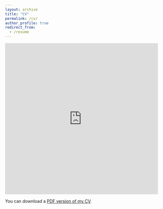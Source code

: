 ```yaml
---
layout: archive
title: "CV"
permalink: /cv/
author_profile: true
redirect_from:
  - /resume
---
```


<iframe src="https://drive.google.com/file/d/1_7n0ufgTVz7GvK3bcksUiZclVbAbHwt-/view?usp=sharing" width="100%" height="500" frameborder="no" border="0" marginwidth="0" marginheight="0"></iframe>

You can download a [PDF version of my CV](https://drive.google.com/file/d/1_7n0ufgTVz7GvK3bcksUiZclVbAbHwt-/view?usp=sharing).
